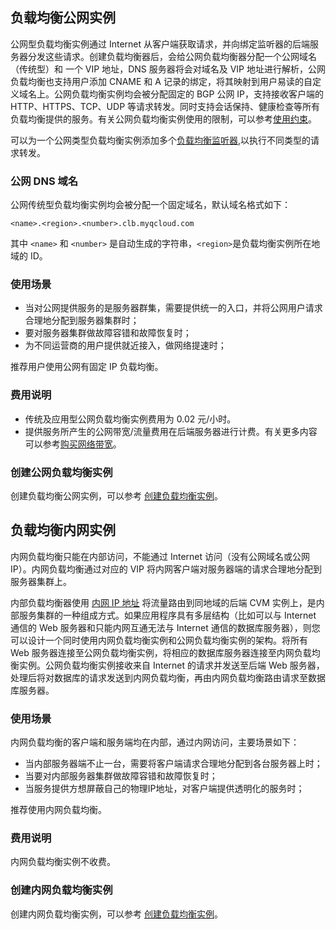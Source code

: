 ## 负载均衡公网实例

公网型负载均衡实例通过 Internet 从客户端获取请求，并向绑定监听器的后端服务器分发这些请求。创建负载均衡器后，会给公网负载均衡器分配一个公网域名 （传统型）和 一个 VIP 地址，DNS 服务器将会对域名及 VIP 地址进行解析，公网负载均衡也支持用户添加 CNAME 和 A 记录的绑定，将其映射到用户易读的自定义域名上。公网负载均衡实例均会被分配固定的 BGP 公网 IP，支持接收客户端的 HTTP、HTTPS、TCP、UDP 等请求转发。同时支持会话保持、健康检查等所有负载均衡提供的服务。有关公网负载均衡实例使用的限制，可以参考[使用约束](/doc/product/214/6187)。

可以为一个公网类型负载均衡实例添加多个[负载均衡监听器](/doc/product/214/6151),以执行不同类型的请求转发。

### 公网 DNS 域名

公网传统型负载均衡实例均会被分配一个固定域名，默认域名格式如下：

```
<name>.<region>.<number>.clb.myqcloud.com 
```

其中 `<name>` 和 `<number>` 是自动生成的字符串，`<region>`是负载均衡实例所在地域的 ID。

### 使用场景
- 当对公网提供服务的是服务器群集，需要提供统一的入口，并将公网用户请求合理地分配到服务器集群时；
- 要对服务器集群做故障容错和故障恢复时；
- 为不同运营商的用户提供就近接入，做网络提速时；

推荐用户使用公网有固定 IP 负载均衡。

### 费用说明
- 传统及应用型公网负载均衡实例费用为 0.02 元/小时。
- 提供服务所产生的公网带宽/流量费用在后端服务器进行计费。有关更多内容可以参考[购买网络带宽](http://tcecqpoc.fsphere.cn/doc/product/213/509)。

### 创建公网负载均衡实例
创建负载均衡公网实例，可以参考 [创建负载均衡实例](/doc/product/214/6149)。

## 负载均衡内网实例

内网负载均衡只能在内部访问，不能通过 Internet 访问（没有公网域名或公网 IP）。内网负载均衡通过对应的 VIP 将内网客户端对服务器端的请求合理地分配到服务器集群上。

内部负载均衡器使用 [内网 IP 地址](/doc/product/213/5225) 将流量路由到同地域的后端 CVM 实例上，是内部服务集群的一种组成方式。如果应用程序具有多层结构（比如可以与 Internet 通信的 Web 服务器和只能内网互通无法与 Internet 通信的数据库服务器），则您可以设计一个同时使用内网负载均衡实例和公网负载均衡实例的架构。将所有 Web 服务器连接至公网负载均衡实例，将相应的数据库服务器连接至内网负载均衡实例。公网负载均衡实例接收来自 Internet 的请求并发送至后端 Web 服务器，处理后将对数据库的请求发送到内网负载均衡，再由内网负载均衡路由请求至数据库服务器。

### 使用场景

内网负载均衡的客户端和服务端均在内部，通过内网访问，主要场景如下：
- 当内部服务器端不止一台，需要将客户端请求合理地分配到各台服务器上时；
- 当要对内部服务器集群做故障容错和故障恢复时；
- 当服务提供方想屏蔽自己的物理IP地址，对客户端提供透明化的服务时；

推荐使用内网负载均衡。

### 费用说明

内网负载均衡实例不收费。 

### 创建内网负载均衡实例
创建内网负载均衡实例，可以参考 [创建负载均衡实例](/doc/product/214/6149)。
